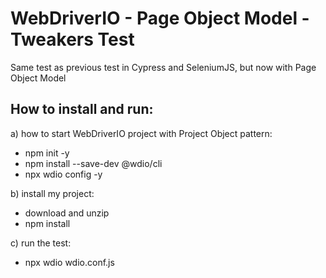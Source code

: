 # WebDriverIO - Page Object Model - Tweakers Test

Same test as previous test in Cypress and SeleniumJS, but now with Page Object Model

How to install and run:
--

a) how to start WebDriverIO project with Project Object pattern:
* npm init -y
* npm install --save-dev @wdio/cli
* npx wdio config -y

b) install my project:
* download and unzip
* npm install

c) run the test:
* npx wdio wdio.conf.js
